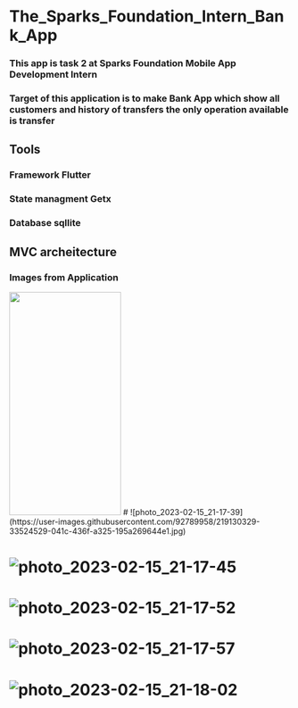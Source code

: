 # The_Sparks_Foundation_Intern_Bank_App
### This app is task 2 at Sparks Foundation Mobile App Development Intern
### Target of this application is to make Bank App which show all customers and history of transfers the only operation available is transfer
## Tools
### Framework Flutter
### State managment Getx
### Database sqllite

## MVC archeitecture

### Images from Application

<img src="https://user-images.githubusercontent.com/92789958/219130329-33524529-041c-436f-a325-195a269644e1.jpg" data-canonical-src="https://gyazo.com/eb5c5741b6a9a16c692170a41a49c858.png" width="200" height="400" />
# ![photo_2023-02-15_21-17-39](https://user-images.githubusercontent.com/92789958/219130329-33524529-041c-436f-a325-195a269644e1.jpg)

# ![photo_2023-02-15_21-17-45](https://user-images.githubusercontent.com/92789958/219130343-dc1aaaea-a04d-4a1e-9025-2ef86d887cd4.jpg)
# ![photo_2023-02-15_21-17-52](https://user-images.githubusercontent.com/92789958/219130365-93461829-77e1-4cb6-a276-b24587f9ecab.jpg)
# ![photo_2023-02-15_21-17-57](https://user-images.githubusercontent.com/92789958/219130381-9ab2b22d-364c-4d14-9439-21586c4f458f.jpg)
# ![photo_2023-02-15_21-18-02](https://user-images.githubusercontent.com/92789958/219130390-4c996e04-12fc-4fce-bc99-47b51a72a918.jpg)
